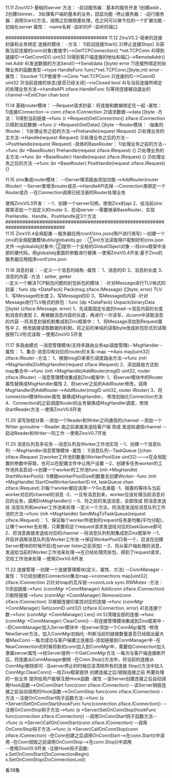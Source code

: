 11.11
ZinxV0.1-基础的server
方法：
    -启动服务器：基本的服务开发 1创建addr， 2创建listnner， 3处理客户端的基本的业务，回显功能
    -停止服务器：
    -运行服务器：调用Start()方法，调用之后做阻塞处理，在之间可以做今后的一个扩展功能
    -初始化server
属性：
    -name名称
    -监听的IP
    -监听的端口   

####################################
11.12
ZinxV0.2-简单的连接封装和业务绑定
连接的模块：
    -方法：
        1)启动连接Start()
        2)停止连接Stop()
        3)获取当前连接的conn对象(套接字)-->GetTCPConnection() *net.TCPConn
        4)得到链接ID-->GetConnID() uint32
        5)得到客户端连接的地址和端口-->RemoteAddr() net.Addr
        6)发送数据的方法Send()-->Send(data []byte) error
        7)连接所绑定的处理业务的函数类型-->type HandleFunc func(*net.TCPConn,[]byte,int) error
    -属性：
        1)socket TCP套接字-->Conn *net.TCPConn
        2)连接的ID-->ConnID uint32
        3)当前连接的状态(是否已经关闭)-->isClosed bool
        4)与当前连接所绑定的处理业务方法-->handleAPI ziface.HandleFunc
        5)等待连接被动退出的channel-->ExitChan chan bool
       
11.14
基础router模块：
    --Request请求封装：将连接和数据绑定在一起
        -属性：
            1)连接IConnection-->	conn ziface.IConnection
            2)请求数据-->data []byte
        -方法：
            1)得到当前链接-->func (r *Request)GetConnection() ziface.IConnection
            2)得到当前数据-->func (r *Request)GetData() []byte
    --Router模块：
        -抽象的IRouter：
            1)处理业务之前的方法-->Prehandle(request IRequest)
            2)处理业务的主方法-->Handle(request IRequest)
            3)处理业务之后的方法-->PostHandle(request IRequest)
        -具体的BaseRouter：
            1)处理业务之前的方法-->func (br *BaseRouter) Prehandle(request ziface.IRequest) {}
            2)处理业务的主方法-->func (br *BaseRouter) Handle(request ziface.IRequest) {}
            3)处理业务之后的方法 -->func (br *BaseRouter) PostHandle(request ziface.IRequest) {}
            
11.15
zinx集成router模块：
    --IServer增添路由添加功能-->AddRouter(router IRouter)
    --Server类增添router成员-->HandleAPI去掉
    --Connection类绑定一个Router成员
    --在Connection调用已经注册的Router处理业务         
            
 使用ZinxV0.3开发：
    --1、创建一个server句柄，使用Zinx的api
      2、给当前zinx框架添加一个自定义的router
      3、启动server
    --需要继承BaseRouter，实现PreHandle、Handle、PostHandle这3个方法
#############################################################################    
11.15
ZinxV0.4全局配置
    --服务器应用/conf/zinx.json(用户进行填写)
    --创建一个zinx的全局配置模块utils/globalobj.go ：①init方法读取用户配制好的zinx.json文件-->globalobj对象中; ②提供一个全局的GlobalObject对象
    --将zinx框架中全部的硬代码，用globalobj里面的参数进行替换
    --使用ZinxV0.4开发:基于Zinx的服务器应用程序conf/zinx.json

11.16
消息封装：
    --定义一个消息的结构
        -属性：
            1、消息的ID
            2、消息的长度
            3、消息的内容
        -方法：setter,  getter    
    --定义一个解决TCP粘包问题的封包拆包的模块：
        -针对Message进行TLV格式的封装：func (dp *DataPack) Pack(msg ziface.IMessage) ([]byte, error)           TLV:
            1、写Message的长度
            2、写Message的ID
            3、写Message的内容
        -针对Message进行TLV格式的拆包：func (dp *DataPack) Unpack(binaryData []byte) (ziface.IMessage, error)
            1、先读取固定长度的head-->消息内容的长度和消息的类型
            2、再根据消息内容的长度，再进行一次读写，从conn中读取消息的内容
    --将消息封装机制集成到Zinx框架中：
        1、将Message添加到Request属性中
        2、修改链接读取数据的机制，将之前的单纯的读取byte改成拆包形式的读取按照TLV形式读取
    --使用ZinxV0.5开发

11.17
多路由模式
    --消息管理模块(支持多路由业务api调度管理)--MsgHandler
        -属性：
            1、集合-消息ID和对应的router的关系-map -->Apis map[uint32] ziface.IRouter
        -方法：
            1、根据msgID来索引调度路由方法-->func (mh *MsgHandle)DoMsgHandler(request ziface.IRequest)
            2、添加路由方法到map集合中-->func (mh *MsgHandle)AddRouter(msgID uint32, router ziface.IRouter)
    --消息管理模块集成到Zinx框架中:
        1、将server模块中的Router属性替换成MsgHandler属性
        2、将server之前的AddRouter修改，调用MsgHandler的AddRouter-->AddRouter(msgID uint32, router IRouter)
        3、将connection模块Router属性 替换成MsgHandler， 修改初始化Connection方法
        4、Connection的之前调度Router的业务替换成MsgHandler调度，修改StartReader方法
    --使用ZinxV0.6开发

11.20
读写协程分离
    --添加一个Reader和Writer之间通信的channel
    --添加一个Writer goroutine
    --Reader 由之前直接发送给客户端 改成 发送给通信channel
    --启动Reader和Writer一同工作
    --使用ZinxV0.7开发

11.20
消息队列及多任务
    --消息队列及Worker工作池实现
        --1、创建一个消息队列:
            --MsgHandler消息管理模块
                -属性：
                    1)消息队列--TaskQueue []chan ziface.IRequest
                    2)worker工作池的数量(WorkerPoolSize uint32)--->在全局配置的参数中获取，也可以在配置文件中让用户设置
        --2、创建多任务worker的工作池并且启动-->创建一个worker的工作池func (mh *MsgHandle) StartWorkerPool():
                                        1)根据workerPoolSize的数量去创建Worker--func (mh *MsgHandle) StartOneWorker(workerID int, taskQueue chan ziface.IRequest)
                                        2)每个worker都应该用一个Go去承载
                                            -1、阻塞的等待与当前worker对应的channel的消息
                                            -2、一旦有消息到来，worker应该处理当前消息对应的业务，调用DoMsgHandler()
        --3、将之前的发送消息，全部改成 把消息发送给 消息队列和worker工作池来处理
            --定义一个方法，将消息发送给消息队列工作池的方法-->func (mh *MsgHandle) SendMsgToTaskQueue(request ziface.IRequest)：
                1、保证每个worker所收到的request任务是均衡(平均分配)，让哪个worker去处理，只需要将这个request请求发送给对应的taskQueue即可
                2、将消息直接发送给对应的channel
    --将消息队列机制集成到Zinx框架中
        --1、开启并调用消息队列及Worker工作池-->保证WorkerPool只有一个，应该在创建Server模块的时候开启(在server listen之前添加)
        --2、将从客户端处理的消息，发送给当前的Worker工作池来处理-->在已经处理完拆包，得到了request请求，交给工作池来处理
    --使用ZinxV0.8开发

11.22
连接管理
    --创建一个连接管理模块(定义、属性、方法)
        --ConnManager
            -属性：
                1)已经创建的Connection集合map-->connections map[uint32] ziface.IConnection
                2)针对map的互斥锁-->connLock    sync.RWMutex
            -方法：
                1)添加链接-->func (connMgr *ConnManager) Add(conn ziface.IConnection)
                2)删除链接-->func (connMgr *ConnManager) Remove(conn ziface.IConnection)
                3)根据连接ID查找对应的连接-->func (connMgr *ConnManager) Get(connID uint32) (ziface.IConnection, error)
                4)总连接个数-->func (connMgr *ConnManager) Len() int
                5)清理全部的连接-->func (connMgr *ConnManager) ClearConn()
    --将连接管理模块集成到Zinx框架中
        --将ConnManager加入Server模块中
            -给server添加一个ConnMgr属性
            -修改NewServer方法，加入ConnMgr初始化
            -判断当前的链接数量是否已经超出最大值MaxConn
        --每次成功与客户端建立连接后-添加链接到ConnManager中
            -在NewConnection的时候将新的conn加入到ConnMgr中，需要给Connection加入隶属server属性-->给Server提供一个GetConnMgr方法
        --每次与客户端连接断开后，将连接从ConnManager删除
            -在Conn.Stop()方法中，将当前的连接从ConnMgr删除即可
            -当server停止的时候应该清除所有的连接 Stop()方法中加入ConnMgr.ClearConn()
    --给Zinx框架提供 创建连接之后/销毁连接之前 所要处理的一些业务 提供给用户能够注册Hook函数
        -属性
            --该Server创建连接之后自动调用Hook函数-->OnConnStart func(conn ziface.IConnection)
            --该Server销毁连接之前自动调用的Hook函数-->OnConnStop  func(conn ziface.IConnection)
        -方法
            --注册OnConnStart钩子函数方法-->func (s *Server)SetOnConnStart(hookFunc func(connection ziface.IConnection))
            --注册OnConnStop钩子方法-->func (s *Server)SetOnConnStop(hookFunc func(connection ziface.IConnection))
            --调用OnConnStart钩子函数方法-->func (s *Server)CallOnConnStart(conn  ziface.IConnection)
            --调用OnConnStop钩子方法-->func (s *Server)CallOnConnStop(conn  ziface.IConnection)
        -在Conn创建之后调用OnConnStart-->在conn.Start()中调用
        -在Conn销毁之前调用OnConnStop-->在conn.Stop()中调用    
    --使用ZinxV0.9开发
        -注册Hook钩子函数:
        	s.SetOnConnStart(DoConnectionBegin)
        	s.SetOnConnStop(DoConnectionLost)



   看38集
     
 